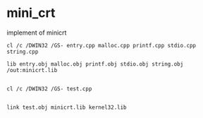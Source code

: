mini_crt
========

implement of minicrt


	cl /c /DWIN32 /GS- entry.cpp malloc.cpp printf.cpp stdio.cpp string.cpp     

	lib entry.obj malloc.obj printf.obj stdio.obj string.obj /out:minicrt.lib


	cl /c /DWIN32 /GS- test.cpp


	link test.obj minicrt.lib kernel32.lib 